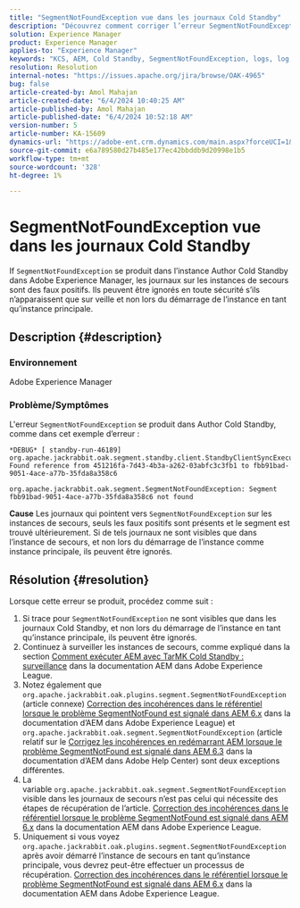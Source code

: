 ```yaml
---
title: "SegmentNotFoundException vue dans les journaux Cold Standby"
description: "Découvrez comment corriger l’erreur SegmentNotFoundException dans l’instance Author Cold Standby de Adobe Experience Manager."
solution: Experience Manager
product: Experience Manager
applies-to: "Experience Manager"
keywords: "KCS, AEM, Cold Standby, SegmentNotFoundException, logs, log, Adobe Experience Manager"
resolution: Resolution
internal-notes: "https://issues.apache.org/jira/browse/OAK-4965"
bug: false
article-created-by: Amol Mahajan
article-created-date: "6/4/2024 10:40:25 AM"
article-published-by: Amol Mahajan
article-published-date: "6/4/2024 10:52:18 AM"
version-number: 5
article-number: KA-15609
dynamics-url: "https://adobe-ent.crm.dynamics.com/main.aspx?forceUCI=1&pagetype=entityrecord&etn=knowledgearticle&id=3dad98d8-5e22-ef11-840b-6045bd006704"
source-git-commit: e6a789580d27b485e177ec42bbddb9d20998e1b5
workflow-type: tm+mt
source-wordcount: '328'
ht-degree: 1%

---
```


# SegmentNotFoundException vue dans les journaux Cold Standby


If `SegmentNotFoundException` se produit dans l’instance Author Cold Standby dans Adobe Experience Manager, les journaux sur les instances de secours sont des faux positifs. Ils peuvent être ignorés en toute sécurité s’ils n’apparaissent que sur veille et non lors du démarrage de l’instance en tant qu’instance principale.

## Description {#description}


### Environnement

Adobe Experience Manager



### Problème/Symptômes

L&#39;erreur `SegmentNotFoundException` se produit dans Author Cold Standby, comme dans cet exemple d’erreur :


```
*DEBUG* [ standby-run-46189]  org.apache.jackrabbit.oak.segment.standby.client.StandbyClientSyncExecution Found reference from 451216fa-7d43-4b3a-a262-03abfc3c3fb1 to fbb91bad-9051-4ace-a77b-35fda8a358c6

org.apache.jackrabbit.oak.segment.SegmentNotFoundException: Segment fbb91bad-9051-4ace-a77b-35fda8a358c6 not found
```


<b>Cause</b>
Les journaux qui pointent vers `SegmentNotFoundException` sur les instances de secours, seuls les faux positifs sont présents et le segment est trouvé ultérieurement.
Si de tels journaux ne sont visibles que dans l’instance de secours, et non lors du démarrage de l’instance comme instance principale, ils peuvent être ignorés.




## Résolution {#resolution}


Lorsque cette erreur se produit, procédez comme suit :

1. Si trace pour `SegmentNotFoundException` ne sont visibles que dans les journaux Cold Standby, et non lors du démarrage de l’instance en tant qu’instance principale, ils peuvent être ignorés.
2. Continuez à surveiller les instances de secours, comme expliqué dans la section [Comment exécuter AEM avec TarMK Cold Standby : surveillance](https://docs.adobe.com/content/help/en/experience-manager-65/deploying/deploying/tarmk-cold-standby.html#monitoring) dans la documentation AEM dans Adobe Experience League.
3. Notez également que `org.apache.jackrabbit.oak.plugins.segment.SegmentNotFoundException` (article connexe) [Correction des incohérences dans le référentiel lorsque le problème SegmentNotFound est signalé dans AEM 6.x](https://helpx.adobe.com/experience-manager/kb/fix-inconsistencies-in-the-repository-when-segmentnotfound-issue.html) dans la documentation d’AEM dans Adobe Experience League) et `org.apache.jackrabbit.oak.segment.SegmentNotFoundException` (article relatif sur le [Corrigez les incohérences en redémarrant AEM lorsque le problème SegmentNotFound est signalé dans AEM 6.3](https://helpx.adobe.com/au/experience-manager/kb/fix-inconsistencies-by-restarting-AEM-when-segmentNotFound-issue-is-reported-in-AEM.html) dans la documentation d’AEM dans Adobe Help Center) sont deux exceptions différentes.
4. La variable `org.apache.jackrabbit.oak.segment.SegmentNotFoundException` visible dans les journaux de secours n’est pas celui qui nécessite des étapes de récupération de l’article. [Correction des incohérences dans le référentiel lorsque le problème SegmentNotFound est signalé dans AEM 6.x](https://helpx.adobe.com/experience-manager/kb/fix-inconsistencies-in-the-repository-when-segmentnotfound-issue.html) dans la documentation AEM dans Adobe Experience League.
5. Uniquement si vous voyez `org.apache.jackrabbit.oak.plugins.segment.SegmentNotFoundException` après avoir démarré l’instance de secours en tant qu’instance principale, vous devrez peut-être effectuer un processus de récupération. [Correction des incohérences dans le référentiel lorsque le problème SegmentNotFound est signalé dans AEM 6.x](https://helpx.adobe.com/experience-manager/kb/fix-inconsistencies-in-the-repository-when-segmentnotfound-issue.html) dans la documentation AEM dans Adobe Experience League.

